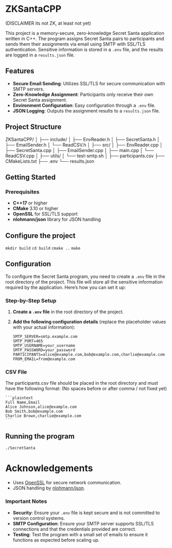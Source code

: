 # ZKSantaCPP

(DISCLAIMER its not ZK, at least not yet)

This project is a memory-secure, zero-knowledge Secret Santa application written in C++. 
The program assigns Secret Santa pairs to participants and sends them their assignments via email using SMTP with SSL/TLS authentication. 
Sensitive information is stored in a `.env` file, and the results are logged in a `results.json` file.

## Features

- **Secure Email Sending**: Utilizes SSL/TLS for secure communication with SMTP servers.
- **Zero-Knowledge Assignment**: Participants only receive their own Secret Santa assignment.
- **Environment Configuration**: Easy configuration through a `.env` file.
- **JSON Logging**: Outputs the assignment results to a `results.json` file.

## Project Structure
ZKSantaCPP/
│
├── include/
│ ├── EnvReader.h
│ ├── SecretSanta.h
│ ├── EmailSender.h
│ └── ReadCSV.h
│
├── src/
│ ├── EnvReader.cpp
│ ├── SecretSanta.cpp
│ ├── EmailSender.cpp
│ ├── main.cpp
│ └── ReadCSV.cpp
│
├── utils/
│ └── test-smtp.sh
│
├── participants.csv
├── CMakeLists.txt
├── .env
└── results.json

## Getting Started

### Prerequisites

- **C++17** or higher
- **CMake** 3.10 or higher
- **OpenSSL** for SSL/TLS support
- **nlohmann/json** library for JSON handling

## Configure the project
`mkdir build`
`cd build`
`cmake ..`
`make`

## Configuration

To configure the Secret Santa program, you need to create a `.env` file in the root directory of the project. This file will store all the sensitive information required by the application. Here’s how you can set it up:

### Step-by-Step Setup

1. **Create a `.env` file** in the root directory of the project.

2. **Add the following configuration details** (replace the placeholder values with your actual information):

   ```plaintext
   SMTP_SERVER=smtp.example.com
   SMTP_PORT=465
   SMTP_USERNAME=your_username
   SMTP_PASSWORD=your_password
   PARTICIPANTS=alice@example.com,bob@example.com,charlie@example.com
   FROM_EMAIL=from@example.com
   ```

### CSV File

The participants.csv file should be placed in the root directory and must have the following format:
(No spaces before or after comma / not fixed yet)

    ```plaintext
    Full Name,Email
    Alice Johnson,alice@example.com
    Bob Smith,bob@example.com
    Charlie Brown,charlie@example.com
    ```

## Running the program
`./SecretSanta`

# Acknowledgements
- Uses [OpenSSL](https://www.openssl.org/) for secure network communication.
- JSON handling by [nlohmann/json](https://github.com/nlohmann/json).

### Important Notes

- **Security**: Ensure your `.env` file is kept secure and is not committed to version control systems.
- **SMTP Configuration**: Ensure your SMTP server supports SSL/TLS connections and that the credentials provided are correct.
- **Testing**: Test the program with a small set of emails to ensure it functions as expected before scaling up.
